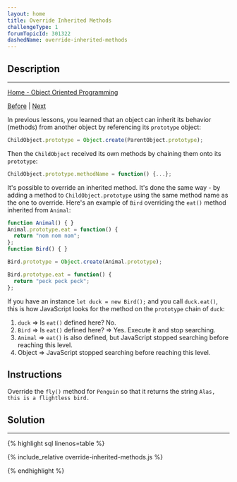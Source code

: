 ```yaml
---
layout: home
title: Override Inherited Methods
challengeType: 1
forumTopicId: 301322
dashedName: override-inherited-methods
---
```


<div class="row">
<div class="columnStmt" markdown="1">

## Description
------

[Home - Object Oriented Programming](./README.md)

[Before](./add-methods-after-inheritance.md)  | [Next](./use-a-mixin-to-add-common-behavior-between-unrelated-objects.md) 

In previous lessons, you learned that an object can inherit its behavior (methods) from another object by referencing its `prototype` object:

```js
ChildObject.prototype = Object.create(ParentObject.prototype);
```

Then the `ChildObject` received its own methods by chaining them onto its `prototype`:

```js
ChildObject.prototype.methodName = function() {...};
```

It's possible to override an inherited method. It's done the same way - by adding a method to `ChildObject.prototype` using the same method name as the one to override. Here's an example of `Bird` overriding the `eat()` method inherited from `Animal`:

```js
function Animal() { }
Animal.prototype.eat = function() {
  return "nom nom nom";
};
function Bird() { }

Bird.prototype = Object.create(Animal.prototype);

Bird.prototype.eat = function() {
  return "peck peck peck";
};
```

If you have an instance `let duck = new Bird();` and you call `duck.eat()`, this is how JavaScript looks for the method on the `prototype` chain of `duck`:

1.  `duck` => Is `eat()` defined here? No.
2.  `Bird` => Is `eat()` defined here? => Yes. Execute it and stop searching.
3.  `Animal` => `eat()` is also defined, but JavaScript stopped searching before reaching this level.
4.  Object => JavaScript stopped searching before reaching this level.

##  Instructions 

Override the `fly()` method for `Penguin` so that it returns the string `Alas, this is a flightless bird.`

</div>
<div class="columnSol" markdown="1">

## Solution
------

{% highlight sql linenos=table %}

{% include_relative override-inherited-methods.js %}

{% endhighlight %}

</div>
</div>

